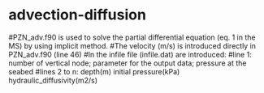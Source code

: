 # advection-diffusion
#PZN_adv.f90 is used to solve the partial differential equation (eq. 1 in the MS) by using implicit method.
#The velocity (m/s) is introduced directly in PZN_adv.f90 (line 46)
#In the infile file (infile.dat) are introduced:
#line 1:  number of vertical node;  parameter for the output data;    pressure at the seabed
#lines 2 to n: depth(m)  initial pressure(kPa)   hydraulic_diffusivity(m2/s) 
